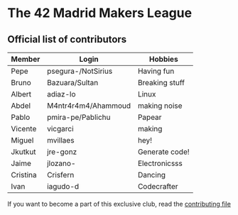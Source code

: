 # The 42 Madrid Makers League

## Official list of contributors

|Member|Login|Hobbies|
|---|---|---|
|Pepe|psegura-/NotSirius|Having fun|
|Bruno|Bazuara/Sultan|Breaking stuff|
|Albert|adiaz-lo|Linux|
|Abdel|M4ntr4r4m4/Ahammoud|making noise|
|Pablo|pmira-pe/Pablichu|Papear|
|Vicente|vicgarci|making|
|Miguel|mvillaes|hey!|
|Jkutkut|jre-gonz|Generate code!|
|Jaime|jlozano-|Electronicsss|
|Cristina|Crisfern|Dancing|
|Ivan|iagudo-d|Codecrafter|

If you want to become a part of this exclusive club, read the [contributing file](CONTRIBUTING.md)
